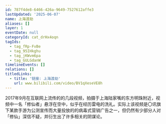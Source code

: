```yaml
---
id: 787f4de8-6466-426a-9649-7527612affe3
lastUpdated: '2025-06-07'
name: 上海渡劫
aliases: []
layer: 1
eventDate: null
categoryId: cat_drHx4oqn
tagIds:
  - tag_fRp-FvBe
  - tag_95IHkghu
  - tag_jKWvm6pa
  - tag_GULGdanW
timelineEvents: []
relations: []
titledLinks:
  - title: '链接: 上海渡劫'
    url: www.bilibili.com/video/BV1qXeseVE8h
---
```

2017年9月在互联网上流传的的几段视频，拍摄于上海陆家嘴的东方明珠附近，视频中一名「修仙者」悬浮在空中，似乎在经历雷电的洗礼。实际上该视频是〇讯旗下某款手游为公测宣传而大量投放的的病毒式营销广告之一，但仍然有少部分人对「修仙」深信不疑，并衍生出了许多相关的阴谋论。
